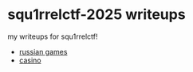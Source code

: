 # squ1rrelctf-2025 writeups

my writeups for squ1rrelctf!

- [russian games](./rev/russian-games/WRITEUP.md)
- [casino](./pwn/russian-games/WRITEUP.md)
